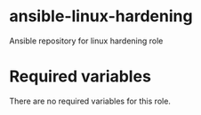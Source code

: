 # ansible-linux-hardening
Ansible repository for linux hardening role
# Required variables
There are no required variables for this role.